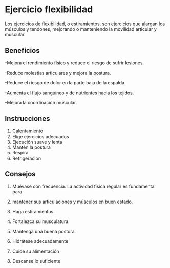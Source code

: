 

# Ejercicio flexibilidad
Los ejercicios de flexibilidad, o estiramientos, son ejercicios que alargan los músculos y tendones, mejorando o manteniendo la movilidad articular y muscular
## Beneficios
-Mejora el rendimiento físico y reduce el riesgo de sufrir lesiones.

-Reduce molestias articulares y mejora la postura.

-Reduce el riesgo de dolor en la parte baja de la espalda.

-Aumenta el flujo sanguíneo y de nutrientes hacia los tejidos.

-Mejora la coordinación muscular.
## Instrucciones
1. Calentamiento
2. Elige ejercicios adecuados
3. Ejecución suave y lenta
4. Mantén la postura
5. Respira
6. Refrigeración
## Consejos
1. Muévase con frecuencia. La actividad física regular es fundamental para 

2. mantener sus articulaciones y músculos en buen estado.
3. Haga estiramientos. 
4. Fortalezca su musculatura.
5. Mantenga una buena postura.
6. Hidrátese adecuadamente
7. Cuide su alimentación
8. Descanse lo suficiente